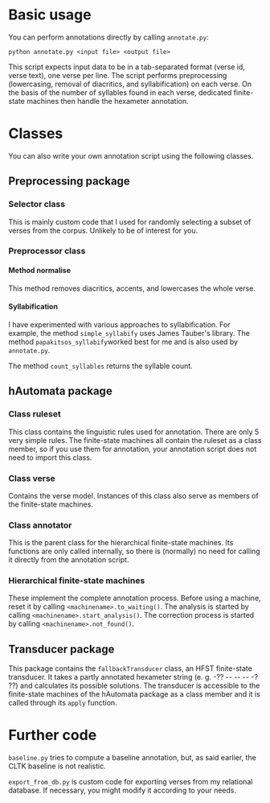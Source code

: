 # Basic usage

You can perform annotations directly by calling `annotate.py`:

`python annotate.py <input file> <output file>`

This script expects input data to be in a tab-separated format (verse id, verse text), one verse per line. The script performs preprocessing (lowercasing, removal of diacritics, and syllabification) on each verse. On the basis of the number of syllables found in each verse, dedicated finite-state machines then handle the hexameter annotation.

# Classes

You can also write your own annotation script using the following classes.

## Preprocessing package

### Selector class

This is mainly custom code that I used for randomly selecting a subset of verses from the corpus. Unlikely to be of interest for you.

### Preprocessor class

#### Method normalise

This method removes diacritics, accents, and lowercases the whole verse.

#### Syllabification
I have experimented with various approaches to syllabification. For example, the method `simple_syllabify` uses James Tauber's library. The method `papakitsos_syllabify`worked best for me and is also used by `annotate.py`.

The method `count_syllables` returns the syllable count.

## hAutomata package

### Class ruleset

This class contains the linguistic rules used for annotation. There are only 5 very simple rules. The finite-state machines all contain the ruleset as a class member, so if you use them for annotation, your annotation script does not need to import this class.

### Class verse

Contains the verse model. Instances of this class also serve as members of the finite-state machines.

### Class annotator

This is the parent class for the hierarchical finite-state machines. Its functions are only called internally, so there is (normally) no need for calling it directly from the annotation script.

### Hierarchical finite-state machines

These implement the complete annotation process. Before using a machine, reset it by calling `<machinename>.to_waiting()`. The analysis is started by calling `<machinename>.start_analysis()`. The correction process is started by calling `<machinename>.not_found()`.

## Transducer package

This package contains the `fallbackTransducer` class, an HFST finite-state transducer. It takes a partly annotated hexameter string (e. g. -?? -- -- -- -? ??) and calculates its possible solutions. The transducer is accessible to the finite-state machines of the hAutomata package as a class member and it is called through its `apply` function.

# Further code

`baseline.py` tries to compute a baseline annotation, but, as said earlier, the CLTK baseline is not realistic. 

`export_from_db.py` is custom code for exporting verses from my relational database. If necessary, you might modify it according to your needs.
